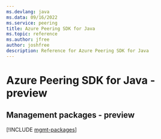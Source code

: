 ```yaml
---
ms.devlang: java
ms.data: 09/16/2022
ms.service: peering
title: Azure Peering SDK for Java
ms.topic: reference
ms.author: jfree
author: joshfree
description: Reference for Azure Peering SDK for Java
---
```

# Azure Peering SDK for Java - preview

## Management packages - preview
[!INCLUDE [mgmt-packages](peering-mgmt-index.md)]